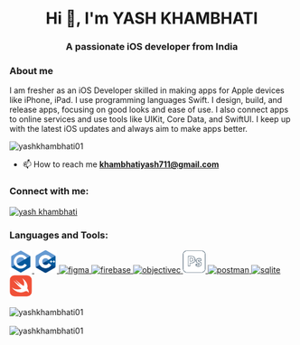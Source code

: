 <h1 align="center">Hi 👋, I'm YASH KHAMBHATI</h1>
<h3 align="center">A passionate iOS developer from India</h3>

### About me
I am fresher as an iOS Developer skilled in making apps for Apple devices like iPhone, iPad. I use programming languages Swift. I design, build, and release apps, focusing on good looks and ease of use. I also connect apps to online services and use tools like UIKit, Core Data, and SwiftUI. I keep up with the latest iOS updates and always aim to make apps better.

<p align="left"> <img src="https://komarev.com/ghpvc/?username=yashkhambhati01&label=Profile%20views&color=0e75b6&style=flat" alt="yashkhambhati01" /> </p>

- 📫 How to reach me **khambhatiyash711@gmail.com**

<h3 align="left">Connect with me:</h3>
<p align="left">
<a href="https://linkedin.com/in/yash khambhati" target="blank"><img align="center" src="https://raw.githubusercontent.com/rahuldkjain/github-profile-readme-generator/master/src/images/icons/Social/linked-in-alt.svg" alt="yash khambhati" height="30" width="40" /></a>
</p>

<h3 align="left">Languages and Tools:</h3>
<p align="left"> <a href="https://www.cprogramming.com/" target="_blank" rel="noreferrer"> <img src="https://raw.githubusercontent.com/devicons/devicon/master/icons/c/c-original.svg" alt="c" width="40" height="40"/> </a> <a href="https://www.w3schools.com/cpp/" target="_blank" rel="noreferrer"> <img src="https://raw.githubusercontent.com/devicons/devicon/master/icons/cplusplus/cplusplus-original.svg" alt="cplusplus" width="40" height="40"/> </a> <a href="https://www.figma.com/" target="_blank" rel="noreferrer"> <img src="https://www.vectorlogo.zone/logos/figma/figma-icon.svg" alt="figma" width="40" height="40"/> </a> <a href="https://firebase.google.com/" target="_blank" rel="noreferrer"> <img src="https://www.vectorlogo.zone/logos/firebase/firebase-icon.svg" alt="firebase" width="40" height="40"/> </a> <a href="https://developer.apple.com/library/archive/documentation/Cocoa/Conceptual/ProgrammingWithObjectiveC/Introduction/Introduction.html" target="_blank" rel="noreferrer"> <img src="https://www.vectorlogo.zone/logos/apple_objectivec/apple_objectivec-icon.svg" alt="objectivec" width="40" height="40"/> </a> <a href="https://www.photoshop.com/en" target="_blank" rel="noreferrer"> <img src="https://raw.githubusercontent.com/devicons/devicon/master/icons/photoshop/photoshop-line.svg" alt="photoshop" width="40" height="40"/> </a> <a href="https://postman.com" target="_blank" rel="noreferrer"> <img src="https://www.vectorlogo.zone/logos/getpostman/getpostman-icon.svg" alt="postman" width="40" height="40"/> </a> <a href="https://www.sqlite.org/" target="_blank" rel="noreferrer"> <img src="https://www.vectorlogo.zone/logos/sqlite/sqlite-icon.svg" alt="sqlite" width="40" height="40"/> </a> <a href="https://developer.apple.com/swift/" target="_blank" rel="noreferrer"> <img src="https://raw.githubusercontent.com/devicons/devicon/master/icons/swift/swift-original.svg" alt="swift" width="40" height="40"/> </a> </p>

<p><img align="center" src="https://github-readme-stats.vercel.app/api/top-langs?username=yashkhambhati01&show_icons=true&locale=en&layout=compact" alt="yashkhambhati01" /></p>

<p><img align="center" src="https://github-readme-streak-stats.herokuapp.com/?user=yashkhambhati01&" alt="yashkhambhati01" /></p>
